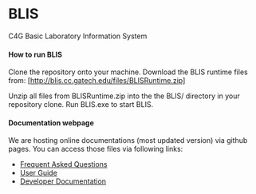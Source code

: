 BLIS
====

C4G Basic Laboratory Information System

#### How to run BLIS
Clone the repository onto your machine. Download the BLIS runtime files from: [http://blis.cc.gatech.edu/files/BLISRuntime.zip]

Unzip all files from BLISRuntime.zip into the the BLIS/  directory in your repository clone. 
Run BLIS.exe to start BLIS.


#### Documentation webpage

We are hosting online documentations (most updated version) via github pages. You can access those files via following links:    
- [Frequent Asked Questions](https://c4g.github.io/BLIS/faq/)
- [User Guide](https://c4g.github.io/BLIS/)
- [Developer Documentation](https://c4g.github.io/BLIS/developer_documentation/developer_guide_v0.1/)